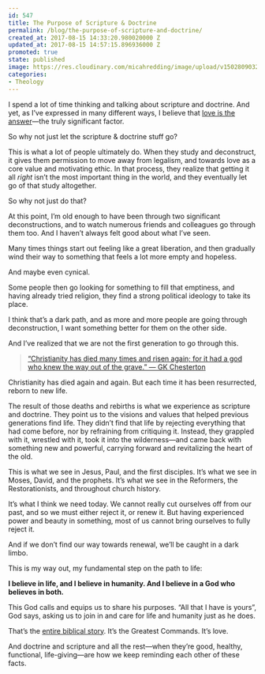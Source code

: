 ```yaml
---
id: 547
title: The Purpose of Scripture & Doctrine
permalink: /blog/the-purpose-of-scripture-and-doctrine/
created_at: 2017-08-15 14:33:20.980020000 Z
updated_at: 2017-08-15 14:57:15.896936000 Z
promoted: true
state: published
image: https://res.cloudinary.com/micahredding/image/upload/v1502809032/pyuno7czrlp2xxcnwezx.jpg
categories:
- Theology
---
```

I spend a lot of time thinking and talking about scripture and doctrine. And yet, as I’ve expressed in many different ways, I believe that [love is the answer](http://micahredding.com/blog/christianity-is-love)—the truly significant factor. 

So why not just let the scripture & doctrine stuff go?

This is what a lot of people ultimately do. When they study and deconstruct, it gives them permission to move away from legalism, and towards love as a core value and motivating ethic. In that process, they realize that getting it all *right* isn’t the most important thing in the world, and they eventually let go of that study altogether.

So why not just do that?

At this point, I’m old enough to have been through two significant deconstructions, and to watch numerous friends and colleagues go through them too. And I haven’t always felt good about what I’ve seen. 

Many times things start out feeling like a great liberation, and then gradually wind their way to something that feels a lot more empty and hopeless. 

And maybe even cynical. 

Some people then go looking for something to fill that emptiness, and having already tried religion, they find a strong political ideology to take its place. 

I think that’s a dark path, and as more and more people are going through deconstruction, I want something better for them on the other side. 

And I’ve realized that we are not the first generation to go through this.

> [“Christianity has died many times and risen again; for it had a god who knew the way out of the grave.” — GK Chesterton](https://twitter.com/intent/tweet?text=%E2%80%9CChristianity%20has%20died%20many%20times%20and%20risen%20again%3B%20for%20it%20had%20a%20god%20who%20knew%20the%20way%20out%20of%20the%20grave.%E2%80%9D%20%E2%80%94%20Chesterton&related=undefined&url=http%3A%2F%2Fmicahredding.com%2Fblog%2Fthe-purpose-of-scripture-and-doctrine)

Christianity has died again and again. But each time it has been resurrected, reborn to new life. 

The result of those deaths and rebirths is what we experience as scripture and doctrine. They point us to the visions and values that helped previous generations find life. They didn’t find that life by rejecting everything that had come before, nor by refraining from critiquing it. Instead, they grappled with it, wrestled with it, took it into the wilderness—and came back with something new and powerful, carrying forward and revitalizing the heart of the old.

This is what we see in Jesus, Paul, and the first disciples. It’s what we see in Moses, David, and the prophets. It’s what we see in the Reformers, the Restorationists, and throughout church history.

It’s what I think we need today. We cannot really cut ourselves off from our past, and so we must either reject it, or renew it. But having experienced power and beauty in something, most of us cannot bring ourselves to fully reject it. 

And if we don’t find our way towards renewal, we’ll be caught in a dark limbo.

This is my way out, my fundamental step on the path to life:

**I believe in life, and I believe in humanity. And I believe in a God who believes in both.**

This God calls and equips us to share his purposes. “All that I have is yours”, God says, asking us to join in and care for life and humanity just as he does. 

That’s the [entire biblical story](http://micahredding.com/blog/partnership-with-god). It’s the Greatest Commands. It’s love.

And doctrine and scripture and all the rest—when they’re good, healthy, functional, life-giving—are how we keep reminding each other of these facts.
